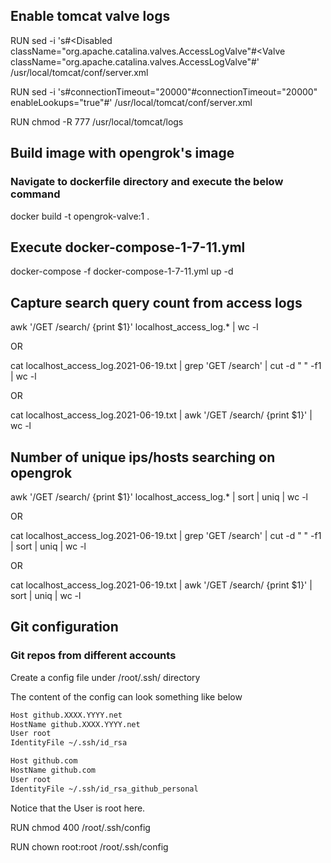 ## Enable tomcat valve logs

RUN sed -i 's#<Disabled className="org.apache.catalina.valves.AccessLogValve"#<Valve className="org.apache.catalina.valves.AccessLogValve"#' /usr/local/tomcat/conf/server.xml

RUN sed -i 's#connectionTimeout="20000"#connectionTimeout="20000" enableLookups="true"#' /usr/local/tomcat/conf/server.xml

RUN chmod -R 777 /usr/local/tomcat/logs


## Build image with opengrok's image
### Navigate to dockerfile directory and execute the below command

docker build -t opengrok-valve:1 .


## Execute docker-compose-1-7-11.yml

docker-compose -f docker-compose-1-7-11.yml up -d


## Capture search query count from access logs
awk '/GET \/search/ {print $1}' localhost_access_log.* | wc -l

OR 

cat localhost_access_log.2021-06-19.txt | grep 'GET \/search' | cut -d " " -f1 | wc -l

OR

cat localhost_access_log.2021-06-19.txt | awk '/GET \/search/ {print $1}' | wc -l

## Number of unique ips/hosts searching on opengrok
awk '/GET \/search/ {print $1}' localhost_access_log.* | sort | uniq | wc -l

OR

cat localhost_access_log.2021-06-19.txt | grep 'GET \/search' | cut -d " " -f1 | sort | uniq | wc -l

OR

cat localhost_access_log.2021-06-19.txt | awk '/GET \/search/ {print $1}' | sort | uniq | wc -l


## Git configuration

### Git repos from different accounts

Create a config file under /root/.ssh/ directory

The content of the config can look something like below
```bash
Host github.XXXX.YYYY.net
HostName github.XXXX.YYYY.net
User root
IdentityFile ~/.ssh/id_rsa

Host github.com
HostName github.com
User root
IdentityFile ~/.ssh/id_rsa_github_personal
```
Notice that the User is root here. 

RUN chmod 400 /root/.ssh/config

RUN chown root:root /root/.ssh/config
